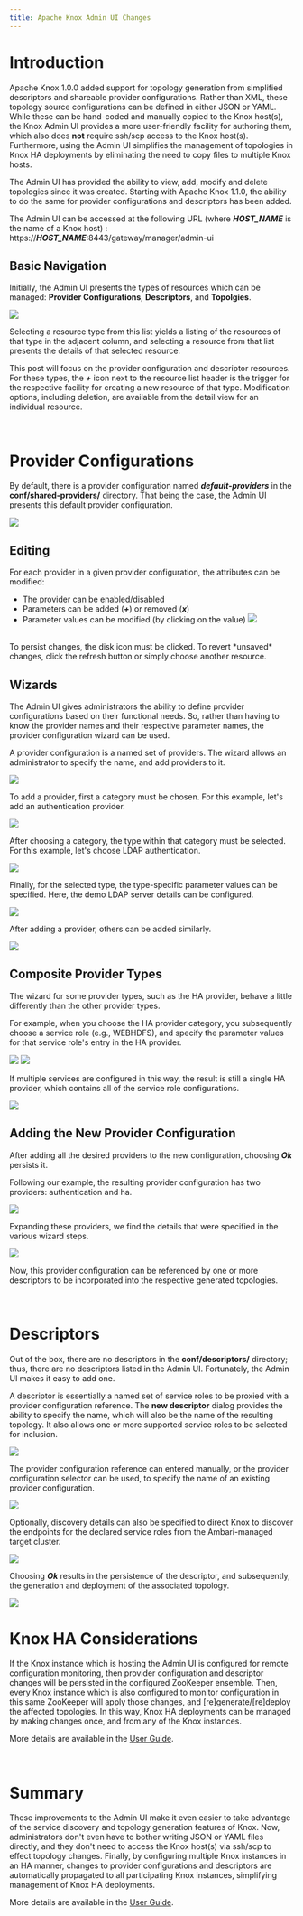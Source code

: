 ```yaml
---
title: Apache Knox Admin UI Changes
---
```


# Introduction

Apache Knox 1.0.0 added support for topology generation from simplified descriptors and shareable provider configurations. Rather than XML, these topology source
configurations can be defined in either JSON or YAML. While these can be hand-coded and manually copied to the Knox host(s), the Knox Admin UI provides a more
user-friendly facility for authoring them, which also does __not__ require ssh/scp access to the Knox host(s). Furthermore, using the Admin UI simplifies the management
of topologies in Knox HA deployments by eliminating the need to copy files to multiple Knox hosts.

The Admin UI has provided the ability to view, add, modify and delete topologies since it was created. Starting with Apache Knox 1.1.0, the ability to do the same
for provider configurations and descriptors has been added.

The Admin UI can be accessed at the following URL (where __*HOST_NAME*__ is the name of a Knox host) : https://__*HOST_NAME*__:8443/gateway/manager/admin-ui


## Basic Navigation
Initially, the Admin UI presents the types of resources which can be managed: __Provider Configurations__, __Descriptors__, and __Topolgies__.

<img src="/assets/img/adminui-changes/adminui_initial_view.png"/>

Selecting a resource type from this list yields a listing of the resources of that type in the adjacent column, and selecting a resource from that list presents
the details of that selected resource.

This post will focus on the provider configuration and descriptor resources. For these types, the __*+*__ icon next to the resource list header is the trigger for
the respective facility for creating a new resource of that type. Modification options, including deletion, are available from the detail view for an individual resource.

<br>

# Provider Configurations

By default, there is a provider configuration named __*default-providers*__ in the __conf/shared-providers/__ directory. That being the case, the Admin UI presents
this default provider configuration.

<img src="/assets/img/adminui-changes/adminui_default-providers_view.png"/>

## Editing
For each provider in a given provider configuration, the attributes can be modified:
* The provider can be enabled/disabled
* Parameters can be added (__*+*__) or removed (__*x*__)
* Parameter values can be modified (by clicking on the value)
  <img src="/assets/img/adminui-changes/adminui_edit.png"/>

<br>
To persist changes, the disk icon must be clicked. To revert *unsaved* changes, click the refresh button or simply choose another resource.
<br>

## Wizards
The Admin UI gives administrators the ability to define provider configurations based on their functional needs. So, rather than having to know the provider names
and their respective parameter names, the provider configuration wizard can be used.

A provider configuration is a named set of providers. The wizard allows an administrator to specify the name, and add providers to it.

<img src="/assets/img/adminui-changes/adminui_new-providerconfig.png"/>

To add a provider, first a category must be chosen. For this example, let's add an authentication provider.

<img src="/assets/img/adminui-changes/adminui_new-providerconfig_categories.png"/>

After choosing a category, the type within that category must be selected. For this example, let's choose LDAP authentication.

<img src="/assets/img/adminui-changes/adminui_new-providerconfig_authentication.png"/>

Finally, for the selected type, the type-specific parameter values can be specified. Here, the demo LDAP server details can be configured.

<img src="/assets/img/adminui-changes/adminui_new-providerconfig_authentication_ldap.png"/>

After adding a provider, others can be added similarly.

<img src="/assets/img/adminui-changes/adminui_new-providerconfig_add-more.png"/>

## Composite Provider Types
The wizard for some provider types, such as the HA provider, behave a little differently than the other provider types.

For example, when you choose the HA provider category, you subsequently choose a service role (e.g., WEBHDFS), and specify the parameter values for that service
role's entry in the HA provider.

<img src="/assets/img/adminui-changes/adminui_new-providerconfig_ha.png"/>

<img src="/assets/img/adminui-changes/adminui_new-providerconfig_ha_webhdfs.png"/>

If multiple services are configured in this way, the result is still a single HA provider, which contains all of the service role configurations.

<img src="/assets/img/adminui-changes/adminui_new-providerconfig_ha_summary.png"/>


## Adding the New Provider Configuration

After adding all the desired providers to the new configuration, choosing __*Ok*__ persists it.

Following our example, the resulting provider configuration has two providers: authentication and ha.

<img src="/assets/img/adminui-changes/adminui_new-providerconfig_listing.png"/>

Expanding these providers, we find the details that were specified in the various wizard steps.

<img src="/assets/img/adminui-changes/adminui_new-providerconfig_details.png"/>

Now, this provider configuration can be referenced by one or more descriptors to be incorporated into the respective generated topologies.

<br>

# Descriptors

Out of the box, there are no descriptors in the __conf/descriptors/__ directory; thus, there are no descriptors listed in the Admin UI.
Fortunately, the Admin UI makes it easy to add one.

A descriptor is essentially a named set of service roles to be proxied with a provider configuration reference.
The __new descriptor__ dialog provides the ability to specify the name, which will also be the name of the resulting topology. It also
allows one or more supported service roles to be selected for inclusion.

<img src="/assets/img/adminui-changes/adminui_new-descriptor.png"/>

The provider configuration reference can entered manually, or the provider configuration selector can be used, to specify the name of an
existing provider configuration.

<img src="/assets/img/adminui-changes/adminui_new-descriptor_providers.png"/>

Optionally, discovery details can also be specified to direct Knox to discover the endpoints for the declared service roles from the Ambari-managed
target cluster.

<img src="/assets/img/adminui-changes/adminui_new-descriptor_discovery.png"/>

Choosing __*Ok*__ results in the persistence of the descriptor, and subsequently, the generation and deployment of the associated topology.

<img src="/assets/img/adminui-changes/adminui_descriptor_view_discovery.png"/>


<br>


# Knox HA Considerations

If the Knox instance which is hosting the Admin UI is configured for remote configuration monitoring, then provider configuration and descriptor changes will
be persisted in the configured ZooKeeper ensemble. Then, every Knox instance which is also configured to monitor configuration in this same ZooKeeper will apply
those changes, and [re]generate/[re]deploy the affected topologies. In this way, Knox HA deployments can be managed by making changes once, and from any of the
Knox instances.

More details are available in the [User Guide](http://knox.apache.org/books/knox-1-0-0/user-guide.html#Remote+Configuration+Monitor).

<br>


# Summary

These improvements to the Admin UI make it even easier to take advantage of the service discovery and topology generation features of Knox. Now, administrators
don't even have to bother writing JSON or YAML files directly, and they don't need to access the Knox host(s) via ssh/scp to effect topology changes. Finally, by
configuring multiple Knox instances in an HA manner, changes to provider configurations and descriptors are automatically propagated to all participating Knox
instances, simplifying management of Knox HA deployments.


More details are available in the [User Guide](http://knox.apache.org/books/knox-1-1-0/user-guide.html).


<br><br><br><br>


